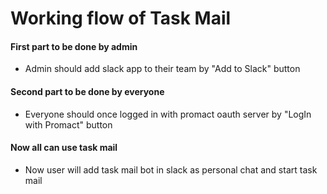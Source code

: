# Working flow of Task Mail
#### First part to be done by admin 
* Admin should add slack app to their team by "Add to Slack" button

#### Second part to be done by everyone
* Everyone should once logged in with promact oauth server by "LogIn with Promact" button

#### Now all can use task mail
* Now user will add task mail bot in slack as personal chat and start task mail
